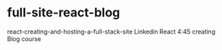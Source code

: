# full-site-react-blog
react-creating-and-hosting-a-full-stack-site
Linkedin React 4:45 creating Blog course
